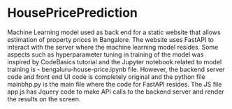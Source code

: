 # HousePricePrediction
Machine Learning model used as back end for a static website that allows estimation of property prices in Bangalore. The website uses FastAPI to interact with the server where the machine learning model resides.
Some aspects such as hyperparameter tuning in training of the model was inspired by CodeBasics tutorial and the Jupyter notebook related to model training is - bengaluru-house-price.ipynb file.
However, the backend server code and front end UI code is completely original and the python file mainbhp.py is the main file where the code for FastAPI resides.
The JS file app.js has Jquery code to make API calls to the backend server and render the results on the screen.
